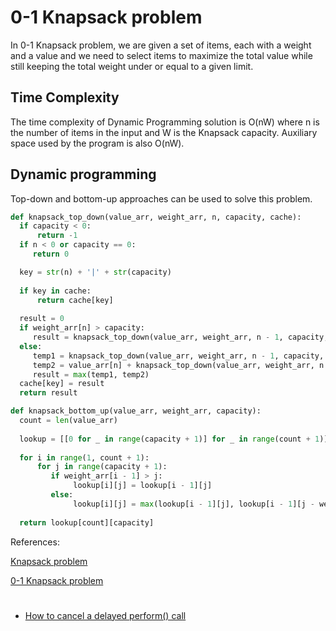 # 0-1 Knapsack problem

In 0-1 Knapsack problem, we are given a set of items, each with a weight and a value and we need to select items to maximize the total value while still keeping the total weight under or equal to a given limit.

## Time Complexity

The time complexity of Dynamic Programming solution is O(nW) where n is the number of items in the input and W is the Knapsack capacity. Auxiliary space used by the program is also O(nW).

## Dynamic programming

Top-down and bottom-up approaches can be used to solve this problem.

  ```python
  def knapsack_top_down(value_arr, weight_arr, n, capacity, cache):
    if capacity < 0:
        return -1
    if n < 0 or capacity == 0:
       return 0

    key = str(n) + '|' + str(capacity)
    
    if key in cache:
        return cache[key]
    
    result = 0
    if weight_arr[n] > capacity:
       result = knapsack_top_down(value_arr, weight_arr, n - 1, capacity, cache)
    else:
       temp1 = knapsack_top_down(value_arr, weight_arr, n - 1, capacity, cache)
       temp2 = value_arr[n] + knapsack_top_down(value_arr, weight_arr, n - 1, capacity - weight_arr[n], cache)
       result = max(temp1, temp2)
    cache[key] = result
    return result

def knapsack_bottom_up(value_arr, weight_arr, capacity):
    count = len(value_arr)
    
    lookup = [[0 for _ in range(capacity + 1)] for _ in range(count + 1)]
    
    for i in range(1, count + 1):
        for j in range(capacity + 1):
           if weight_arr[i - 1] > j:
                lookup[i][j] = lookup[i - 1][j]
           else:
                lookup[i][j] = max(lookup[i - 1][j], lookup[i - 1][j - weight_arr[i - 1]] + value_arr[i - 1])
                
    return lookup[count][capacity]
  ```

References:

[Knapsack problem](https://en.wikipedia.org/wiki/Knapsack_problem)

[0-1 Knapsack problem](http://www.techiedelight.com/0-1-knapsack-problem/)
# 

* [How to cancel a delayed perform() call](https://www.hackingwithswift.com/example-code/system/how-to-cancel-a-delayed-perform-call)